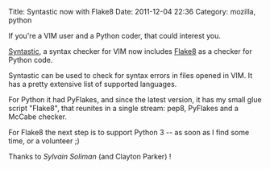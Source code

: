 Title: Syntastic now with Flake8
Date: 2011-12-04 22:36
Category: mozilla, python

If you're a VIM user and a Python coder, that could interest you.   
  
[Syntastic][], a syntax checker for VIM now includes [Flake8][] as a
checker for Python code.   
  
Syntastic can be used to check for syntax errors in files opened in
VIM. It has a pretty extensive list of supported languages.   
  
For Python it had PyFlakes, and since the latest version, it has my
small glue script "Flake8", that reunites in a single stream: pep8,
PyFlakes and a McCabe checker.   
  
For Flake8 the next step is to support Python 3 -- as soon as I find
some time, or a volunteer ;)   
  
Thanks to *Sylvain Soliman* (and Clayton Parker) !

  [Syntastic]: http://www.vim.org/scripts/script.php?script_id=2736
  [Flake8]: http://pypi.python.org/pypi/flake8
